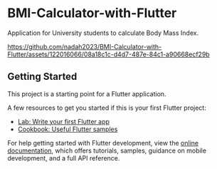 # BMI-Calculator-with-Flutter

Application for University students to calculate Body Mass Index.

















https://github.com/nadah2023/BMI-Calculator-with-Flutter/assets/122016066/08a18c1c-d4d7-487e-84c1-a90668ecf29b











## Getting Started

This project is a starting point for a Flutter application.

A few resources to get you started if this is your first Flutter project:

- [Lab: Write your first Flutter app](https://docs.flutter.dev/get-started/codelab)
- [Cookbook: Useful Flutter samples](https://docs.flutter.dev/cookbook)

For help getting started with Flutter development, view the
[online documentation](https://docs.flutter.dev/), which offers tutorials,
samples, guidance on mobile development, and a full API reference.
